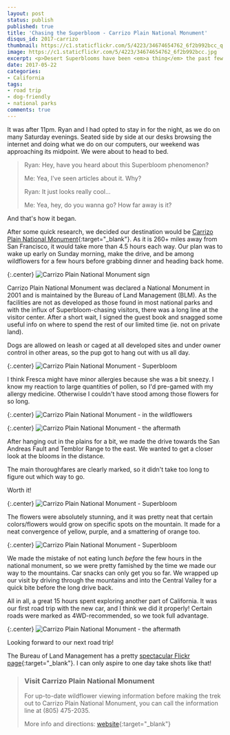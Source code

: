 ```yaml
---
layout: post
status: publish
published: true
title: 'Chasing the Superbloom - Carrizo Plain National Monument'
disqus_id: 2017-carrizo
thumbnail: https://c1.staticflickr.com/5/4223/34674654762_6f2b992bcc_q.jpg
image: https://c1.staticflickr.com/5/4223/34674654762_6f2b992bcc.jpg
excerpt: <p>Desert Superblooms have been <em>a thing</em> the past few years, and we decided to check it out with our very own eyes in early April. A very quick trip to Carrizo Plain National Monument!</p>
date: 2017-05-22
categories:
- California
tags:
- road trip
- dog-friendly
- national parks
comments: true
---
```

It was after 11pm. Ryan and I had opted to stay in for the night, as we do on many Saturday evenings. Seated side by side at our desks browsing the internet and doing what we do on our computers, our weekend was approaching its midpoint. We were about to head to bed. 

>Ryan: Hey, have you heard about this Superbloom phenomenon?
>
>Me: Yea, I've seen articles about it. Why?
>
>Ryan: It just looks really cool...
>
>Me: Yea, hey, do you wanna go? How far away is it?

And that's how it began.

After some quick research, we decided our destination would be [Carrizo Plain National Monument](https://www.blm.gov/nlcs_web/sites/ca/st/en/prog/nlcs/Carrizo_Plain_NM.html){:target="_blank"}. As it is 260+ miles away from San Francisco, it would take more than 4.5 hours each way. Our plan was to wake up early on Sunday morning, make the drive, and be among wildflowers for a few hours before grabbing dinner and heading back home. 

{:.center}
![](https://c1.staticflickr.com/5/4160/34674654162_f9d4bd0951_b.jpg "Carrizo Plain National Monument sign") 

Carrizo Plain National Monument was declared a National Monument in 2001 and is maintained by the Bureau of Land Management (BLM). As the facilities are not as developed as those found in most national parks and with the influx of Superbloom-chasing visitors, there was a long line at the visitor center. After a short wait, I signed the guest book and snagged some useful info on where to spend the rest of our limited time (ie. not on private land). 

Dogs are allowed on leash or caged at all developed sites and under owner control in other areas, so the pup got to hang out with us all day. 

{:.center}
![](https://c1.staticflickr.com/5/4180/33994965914_ff0fe6a120_b.jpg "Carrizo Plain National Monument - Superbloom")

I think Fresca might have minor allergies because she was a bit sneezy. I know my reaction to large quantities of pollen, so I'd pre-gamed with my allergy medicine. Otherwise I couldn't have stood among those flowers for so long.

{:.center}
![](https://c1.staticflickr.com/5/4193/33994966964_10ef92621f_b.jpg "Carrizo Plain National Monument - in the wildflowers")  

{:.center}
![](https://c1.staticflickr.com/5/4197/33994966094_596775c566_b.jpg "Carrizo Plain National Monument - the aftermath")  

After hanging out in the plains for a bit, we made the drive towards the San Andreas Fault and Temblor Range to the east. We wanted to get a closer look at the blooms in the distance.

The main thoroughfares are clearly marked, so it didn't take too long to figure out which way to go. 

Worth it! 

{:.center}
![](https://c1.staticflickr.com/5/4180/33994965794_3c1fc2038b_b.jpg "Carrizo Plain National Monument - Superbloom")

The flowers were absolutely stunning, and it was pretty neat that certain colors/flowers would grow on specific spots on the mountain. It made for a neat convergence of yellow, purple, and a smattering of orange too.

{:.center}
![](https://c1.staticflickr.com/5/4157/34798246506_2105964381_b.jpg "Carrizo Plain National Monument - Superbloom")

We made the mistake of not eating lunch *before* the few hours in the national monument, so we were pretty famished by the time we made our way to the mountains. Car snacks can only get you so far. We wrapped up our visit by driving through the mountains and into the Central Valley for a quick bite before the long drive back.

All in all, a great 15 hours spent exploring another part of California. It was our first road trip with the new car, and I think we did it properly! Certain roads were marked as 4WD-recommended, so we took full advantage.

{:.center}
![](https://c1.staticflickr.com/5/4225/34726082251_f53bb857f7_b.jpg "Carrizo Plain National Monument - the aftermath")  

Looking forward to our next road trip!

The Bureau of Land Management has a pretty [spectacular Flickr page](https://www.flickr.com/photos/blmcalifornia/sets/72157628100900985/){:target="_blank"}. I can only aspire to one day take shots like that!

>### Visit Carrizo Plain National Monument
>
>For up-to-date wildflower viewing information before making the trek out to Carrizo Plain National Monument, you can call the information line at (805) 475-2035. 
>
>More info and directions: [website](https://www.blm.gov/nlcs_web/sites/ca/st/en/prog/nlcs/Carrizo_Plain_NM/){:target="_blank"}


